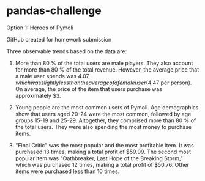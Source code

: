 # pandas-challenge
Option 1: Heroes of Pymoli

GitHub created for homework submission

Three observable trends based on the data are:

1) More than 80 % of the total users are male players. They also account for more than 80 % of the total revenue. However, the average price that a male user spends was $4.07, which was slightly less than the average of a female user ($4.47 per person). On average, the price of the item that users purchase was approximately $3.

2) Young people are the most common users of Pymoli. Age demographics show that users aged 20-24 were the most common, followed by age groups 15-19 and 25-29. Altogether, they comprised more than 80 % of the total users. They were also spending the most money to purchase items.

3) "Final Critic" was the most popular and the most profitable item. It was purchased 13 times, making a total profit of $59.99. The second most popular item was "Oathbreaker, Last Hope of the Breaking Storm," which was purchased 12 times, making a total profit of $50.76. Other items were purchased less than 10 times.
